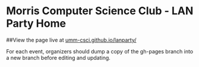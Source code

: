 # Morris Computer Science Club - LAN Party Home

##View the page live at [umm-csci.github.io/lanparty/](umm-csci.github.io/lanparty/)

For each event, organizers should dump a copy of the gh-pages branch into a new branch before editing and updating.

